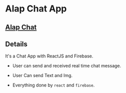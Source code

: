 # Alap Chat App

## [Alap Chat](https://alap-chat-5e69a.web.app/)

## Details

It's a Chat App with ReactJS and Firebase.

- User can send and received real time chat message.

- User Can send Text and Img.

- Everything done by `react` and `firebase`.
